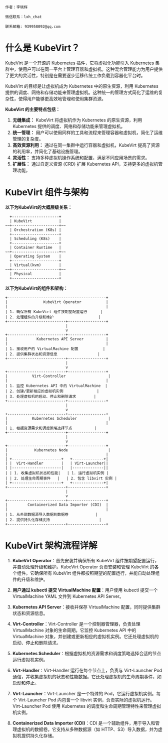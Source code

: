```textile
作者：李晓辉

微信联系：lxh_chat

联系邮箱: 939958092@qq.com
```

# 什么是 KubeVirt？

KubeVirt 是一个开源的 Kubernetes 插件，它将虚拟化功能引入 Kubernetes 集群中，使用户可以在同一平台上管理容器和虚拟机。这种混合管理能力为用户提供了更大的灵活性，特别是在需要逐步迁移传统工作负载到容器化平台时。

KubeVirt 的目标是让虚拟机成为 Kubernetes 中的原生资源，利用 Kubernetes 提供的调度、网络和存储功能来管理虚拟机。这种统一的管理方式简化了运维的复杂性，使得用户能够更高效地管理和使用集群资源。

**KubeVirt 的主要特点包括：**

1. **无缝集成：** KubeVirt 将虚拟机作为 Kubernetes 的原生资源，利用 Kubernetes 提供的调度、网络和存储功能来管理虚拟机。
2. **统一管理：** 用户可以使用同样的工具和流程来管理容器和虚拟机，简化了运维管理的复杂度。
3. **高效资源利用：** 通过在同一集群中运行容器和虚拟机，KubeVirt 提高了资源的利用率，并简化了基础设施管理。
4. **灵活性：** 支持多种虚拟机操作系统和配置，满足不同应用场景的需求。
5. **扩展性：** 通过自定义资源 (CRD) 扩展 Kubernetes API，支持更多的虚拟机管理功能。

# KubeVirt 组件与架构

**以下为KubeVirt的大概层级关系：**

```text
  +---------------------+
  | KubeVirt            |
~~+---------------------+~~
  | Orchestration (K8s) |
  +---------------------+
  | Scheduling (K8s)    |
  +---------------------+
  | Container Runtime   |
~~+---------------------+~~
  | Operating System    |
  +---------------------+
  | Virtual(kvm)        |
~~+---------------------+~~
  | Physical            |
  +---------------------+
```

**以下为KubeVirt的组件和架构：**

```text
+--------------------------------------------+
|                KubeVirt Operator           |
|                                            |
| 1. 确保所有 KubeVirt 组件按期望配置运行      |
| 2. 处理组件的升级和维护                    |
+--------------------------+-----------------+
                           |
                           v
+--------------------------+-----------------+
|             Kubernetes API Server          |
|                                            |
| 1. 接收用户的 VirtualMachine 配置           |
| 2. 提供集群状态和资源信息                  |
+--------------------------+-----------------+
                           |
                           v
+--------------------------+-----------------+
|           Virt-Controller                   |
|                                            |
| 1. 监控 Kubernetes API 中的 VirtualMachine  |
| 2. 创建/更新相应的虚拟机实例               |
| 3. 处理虚拟机的启动、停止和删除请求        |
+--------------------------+-----------------+
                           |
                           v
+--------------------------+-----------------+
|           Kubernetes Scheduler              |
|                                            |
| 1. 根据资源需求和调度策略选择节点          |
+--------------------------+-----------------+
                           |
                           v
+--------------------------+-----------------+
|            Kubernetes Node                  |
|                                            |
| +----------------------+   +--------------+|
| |  Virt-Handler        |   | Virt-Launcher||
| |----------------------|   |--------------||
| | 1. 收集虚拟机状态和性能|   | 1. 运行虚拟机实例 |
| | 2. 处理生命周期事件   |   | 2. 包含 libvirt 实例 |
| +----------------------+   +--------------+|
+--------------------------+-----------------+
                           |
                           v
+--------------------------+-----------------+
|         Containerized Data Importer (CDI)  |
|                                            |
| 1. 从外部数据源导入数据到数据卷            |
| 2. 提供持久化存储支持                      |
+--------------------------+-----------------+
```

# KubeVirt 架构流程详解

1. **KubeVirt Operator**：首先安装并确保所有 KubeVirt 组件按期望配置运行，并自动处理升级和维护。KubeVirt Operator 负责安装和管理 KubeVirt 的各个组件。它确保所有 KubeVirt 组件都按照期望的配置运行，并能自动处理组件的升级和维护。

2. **用户通过 kubectl 提交 VirtualMachine 配置**：用户使用 kubectl 提交一个 VirtualMachine YAML 文件到 Kubernetes API Server。

3. **Kubernetes API Server**：接收并保存 VirtualMachine 配置，同时提供集群状态和资源信息。

4. **Virt-Controller**：Virt-Controller 是一个控制器管理器，负责处理 VirtualMachine 对象的生命周期。它监控 Kubernetes API 中的 VirtualMachine 对象，并创建或更新相应的虚拟机实例。它还处理虚拟机的启动、停止和删除请求。

5. **Kubernetes Scheduler**：根据虚拟机的资源需求和调度策略选择合适的节点运行虚拟机实例。

6. **Virt-Handler**：Virt-Handler 运行在每个节点上，负责与 Virt-Launcher Pod 通信，并收集虚拟机的状态和性能数据。它还处理虚拟机的生命周期事件，如启动和停止。

7. **Virt-Launcher**：Virt-Launcher 是一个特殊的 Pod，它运行虚拟机实例。每个 Virt-Launcher Pod 内包含一个 libvirt 实例，负责实际的虚拟机运行。Virt-Launcher Pod 使用 Kubernetes 的调度和生命周期管理特性来管理虚拟机实例。

8. **Containerized Data Importer (CDI)**：CDI 是一个辅助组件，用于导入和管理虚拟机的数据卷。它支持从多种数据源（如 HTTP、S3）导入数据，并为虚拟机提供持久化存储。


